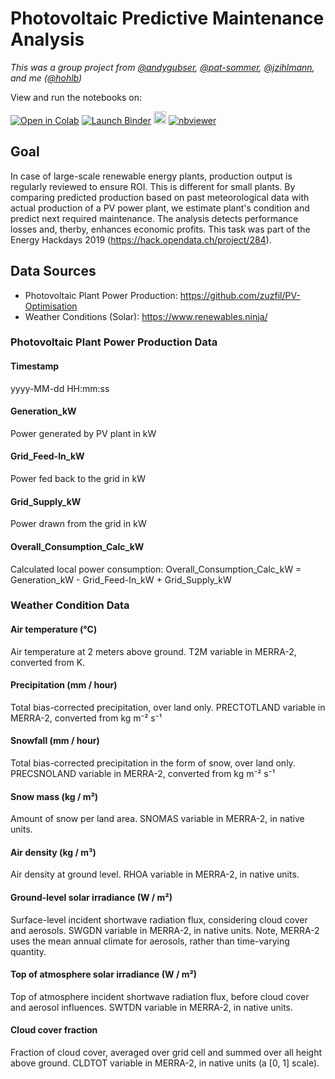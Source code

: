 # Photovoltaic Predictive Maintenance Analysis

_This was a group project from [@andygubser](https://github.com/andygubser), [@pat-sommer](https://github.com/pat-sommer), [@jzihlmann](https://github.com/jzihlmann), and me ([@hohlb](https://github.com/hohlb))_

View and run the notebooks on:

[![Open in Colab](https://colab.research.google.com/assets/colab-badge.svg)](https://colab.research.google.com/github/hohlb/pv_diagnosis/blob/master/index.ipynb)
[![Launch Binder](https://mybinder.org/badge_logo.svg)](https://mybinder.org/v2/gh/hohlb/pv_diagnosis/master?filepath=index.ipynb)
[<img height="20"  src="https://beta.deepnote.com/buttons/launch-in-deepnote.svg">](https://beta.deepnote.com/launch?template=data-science&url=https%3A//github.com/hohlb/pv_diagnosis/blob/master/index.ipynb)
[![nbviewer](https://img.shields.io/badge/view%20on-nbviewer-brightgreen.svg)](https://nbviewer.jupyter.org/github/hohlb/pv_diagnosis/tree/master/index.ipynb)

## Goal
In case of large-scale renewable energy plants, production output is regularly reviewed to ensure ROI. This is different for small plants. By comparing predicted production based on past meteorological data with actual production of a PV power plant, we estimate plant's condition and predict next required maintenance. The analysis detects performance losses and, therby, enhances economic profits. This task was part of the Energy Hackdays 2019 (https://hack.opendata.ch/project/284). 

## Data Sources
- Photovoltaic Plant Power Production: https://github.com/zuzfil/PV-Optimisation
- Weather Conditions (Solar): https://www.renewables.ninja/


### Photovoltaic Plant Power Production Data

#### Timestamp
yyyy-MM-dd HH:mm:ss

#### Generation_kW
Power generated by PV plant in kW

#### Grid_Feed-In_kW
Power fed back to the grid in kW

#### Grid_Supply_kW
Power drawn from the grid in kW

#### Overall_Consumption_Calc_kW
Calculated local power consumption: Overall_Consumption_Calc_kW = Generation_kW - Grid_Feed-In_kW + Grid_Supply_kW


### Weather Condition Data

#### Air temperature (°C)
Air temperature at 2 meters above ground. T2M variable in MERRA-2, converted from K.

#### Precipitation (mm / hour)
Total bias-corrected precipitation, over land only. PRECTOTLAND variable in MERRA-2, converted from kg m⁻² s⁻¹

#### Snowfall (mm / hour)
Total bias-corrected precipitation in the form of snow, over land only. PRECSNOLAND variable in MERRA-2, converted from kg m⁻² s⁻¹

#### Snow mass (kg / m²)
Amount of snow per land area. SNOMAS variable in MERRA-2, in native units.

#### Air density (kg / m³)
Air density at ground level. RHOA variable in MERRA-2, in native units.

#### Ground-level solar irradiance (W / m²)
Surface-level incident shortwave radiation flux, considering cloud cover and aerosols. SWGDN variable in MERRA-2, in native units. Note, MERRA-2 uses the mean annual climate for aerosols, rather than time-varying quantity.

#### Top of atmosphere solar irradiance (W / m²)
Top of atmosphere incident shortwave radiation flux, before cloud cover and aerosol influences. SWTDN variable in MERRA-2, in native units.

#### Cloud cover fraction
Fraction of cloud cover, averaged over grid cell and summed over all height above ground. CLDTOT variable in MERRA-2, in native units (a [0, 1] scale).
